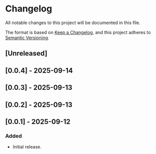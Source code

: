 # Changelog

All notable changes to this project will be documented in this file.

The format is based on [Keep a Changelog](https://keepachangelog.com/en/1.0.0/),
and this project adheres to [Semantic Versioning](https://semver.org/spec/v2.0.0.html).

## [Unreleased]

## [0.0.4] - 2025-09-14

## [0.0.3] - 2025-09-13

## [0.0.2] - 2025-09-13

## [0.0.1] - 2025-09-12

### Added
- Initial release.
